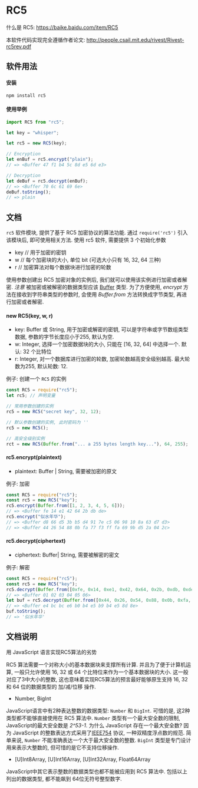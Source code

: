 # RC5

什么是 RC5: https://baike.baidu.com/item/RC5

本软件代码实现完全遵循作者论文: http://people.csail.mit.edu/rivest/Rivest-rc5rev.pdf

## 软件用法

#### 安装

```shell
npm install rc5
```

#### 使用举例

```javascript
import RC5 from "rc5";

let key = "whisper";

let rc5 = new RC5(key);

// Encryption
let enBuf = rc5.encrypt("plain");
// => <Buffer 47 f1 b4 5c 8d e5 6d e3>

// Decryption
let deBuf = rc5.decrypt(enBuf);
// => <Buffer 70 6c 61 69 6e>
deBuf.toString();
// => plain
```

## 文档

`rc5` 软件模块, 提供了基于 RC5 加密协议的算法功能. 通过 `require('rc5')` 引入该模块后, 即可使用相关方法. 使用 rc5 软件, 需要提供 3 个初始化参数

-   key // 用于加密的密钥
-   w // 每个加密块的大小, 单位 bit (可选大小只有 16, 32, 64 三种)
-   r // 加密算法对每个数据块进行加密的轮数

使用参数创建出 RC5 加密对象的实例后, 我们就可以使用该实例进行加密或者解密. 
_注意_ 被加密或被解密的数据类型应该 [Buffer](https://nodejs.org/dist/latest-v11.x/docs/api/buffer.html) 类型. 为了方便使用, _encrypt_ 方法在接收到字符串类型的参数时, 会使用 _Buffer.from_ 方法转换成字节类型, 再进行加密或者解密.

#### new RC5(key, w, r)

-   key: Buffer 或 String, 用于加密或解密的密钥, 可以是字符串或字节数组类型数据, 参数的字节长度应小于255, 默认为空.
-   w: Integer, 选择一个加密数据块的大小, 只能在 [16, 32, 64] 中选择一个. 默认: 32 个比特位
-   r: Integer, 对一个数据库进行加密的轮数, 加密轮数越高安全级别越高. 最大轮数为255, 默认轮数: 12.

例子: 创建一个 `RC5` 的实例

```javascript
const RC5 = require("rc5");
let rc5; // 声明变量

// 常用参数创建的实例
rc5 = new RC5("secret key", 32, 12);

// 默认参数创建的实例, 此时密码为 ''
rc5 = new RC5();

// 高安全级别实例
rct = new RC5(Buffer.from("... a 255 bytes length key..."), 64, 255);
```

#### rc5.encrypt(plaintext)

-   plaintext: Buffer | String, 需要被加密的原文

例子: 加密

```javascript
const RC5 = require("rc5");
const rc5 = new RC5("key");
rc5.encrypt(Buffer.from([1, 2, 3, 4, 5, 6]));
// => <Buffer fe 14 e1 42 64 2b db de>
rc5.encrypt("似水年华");
// => <Buffer d8 66 d5 3b b5 d4 91 7e c5 06 98 10 8a 63 d7 d3>
// => <Buffer 44 26 54 88 0b fa 77 f3 ff fa 69 9b d5 2a 04 2c>
```

#### rc5.decrypt(ciphertext)

-   ciphertext: Buffer| String, 需要被解密的密文

例子: 解密

```javascript
const RC5 = require("rc5");
const rc5 = new RC5("key");
rc5.decrypt(Buffer.from([0xfe, 0x14, 0xe1, 0x42, 0x64, 0x2b, 0xdb, 0xde]));
// => <Buffer 01 02 03 04 05 06>
let buf = rc5.decrypt(Buffer.from([0x44, 0x26, 0x54, 0x88, 0x0b, 0xfa, 0x77, 0xf3, 0xff, 0xfa, 0x69, 0x9b, 0xd5, 0x2a, 0x04, 0x2c]))
// => <Buffer e4 bc bc e6 b0 b4 e5 b9 b4 e5 8d 8e>
buf.toString();
// => '似水年华'
```

## 文档说明

用 JavaScript 语言实现RC5算法的劣势

RC5 算法需要一个对称大小的基本数据块来支撑所有计算. 并且为了便于计算机运算, 一般只允许使用 16, 32 或 64 个比特位来作为一个基本数据块的大小. 这一般对应了3中大小的整数, 这也意味着实现RC5算法的预言最好能够原生支持 16, 32 和 64 位的数据类型的 加/减/位移 操作.

-   Number, BigInt

JavaScript语言中有2种表达整数的数据类型: `Number` 和 `BigInt`. 可惜的是, 这2种类型都不能够直接使用在 RC5 算法中. `Number` 类型有一个最大安全数的限制, JavaScript的最大安全数是 _2^53-1_. 为什么 JavaScript 存在一个最大安全数? 因为 JavaScript 的整数表达方式采用了[IEEE754](https://en.wikipedia.org/wiki/IEEE_754) 协议, 一种双精度浮点数的规范. 简单来说, `Number` 不能准确表达一个大于最大安全数的整数. `BigInt` 类型是专门设计用来表示大整数的, 但可惜的是它不支持位移操作.

-   [U]Int8Array, [U]Int16Array, [U]Int32Array, Float64Array

JavaScript中其它表示整数的数据类型也都不能被应用到 RC5 算法中. 包括以上列出的数据类型, 都不能飙到 64位无符号整型数字.
